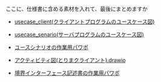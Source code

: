 ここに、仕様書に含める素材を入れて、最後にまとめますか


- [usecase_client(クライアントプログラムのユースケース図)](https://app.diagrams.net/#HC4P3/YNU_Othello/main/要求仕様書/usecase_client.drawio)

- [usecase_senario(サーバプログラムのユースケース図)](https://app.diagrams.net/#HC4P3/YNU_Othello/main/要求仕様書/usecase_server.drawio)

- [ユースシナリオの作業用パワポ](
https://ynuoffice365-my.sharepoint.com/:p:/g/personal/nishimura-misaki-rh_ynu_jp/EUUo5WWl1FlNhymtGxMPeLwBNQn1Ve_hCXvymUy618iJow?e=bsVtxJ)

- [アクティビティ図(とりまクライアント).drawio](https://app.diagrams.net/#HC4P3/YNU_Othello/main/要求仕様書/アクティビティ図(とりまクライアント).drawio)

- [境界インターフェース記述書の作業用パワポ](
https://ynuoffice365-my.sharepoint.com/:p:/g/personal/muhammad-azian-mz_ynu_jp/EbcNWGu-tV5NtpMvEpc3-NEB33RcKI5ET83SMBiGGmTGPQ?e=V529SI)
